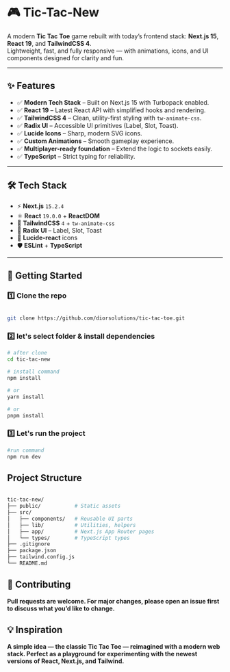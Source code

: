 # 🎮 Tic-Tac-New  

A modern **Tic Tac Toe** game rebuilt with today’s frontend stack: **Next.js 15**, **React 19**, and **TailwindCSS 4**.  
Lightweight, fast, and fully responsive — with animations, icons, and UI components designed for clarity and fun.  

---

## ✨ Features  

- ✅ **Modern Tech Stack** – Built on Next.js 15 with Turbopack enabled.  
- ✅ **React 19** – Latest React API with simplified hooks and rendering.  
- ✅ **TailwindCSS 4** – Clean, utility-first styling with `tw-animate-css`.  
- ✅ **Radix UI** – Accessible UI primitives (Label, Slot, Toast).  
- ✅ **Lucide Icons** – Sharp, modern SVG icons.  
- ✅ **Custom Animations** – Smooth gameplay experience.  
- ✅ **Multiplayer-ready foundation** – Extend the logic to sockets easily.  
- ✅ **TypeScript** – Strict typing for reliability.  

---

## 🛠 Tech Stack  

- ⚡ **Next.js** `15.2.4`  
- ⚛️ **React** `19.0.0` + **ReactDOM**  
- 🎨 **TailwindCSS** `4` + `tw-animate-css`  
- 🧩 **Radix UI** – Label, Slot, Toast  
- 🌟 **Lucide-react** icons  
- 🛡 **ESLint** + **TypeScript**  

---

## 🚀 Getting Started  

### 1️⃣ Clone the repo  
```bash

git clone https://github.com/diorsolutions/tic-tac-toe.git
```
### 2️⃣ let's **select folder** & install **dependencies**
```bash
# after clone
cd tic-tac-new

# install command
npm install

# or
yarn install

# or
pnpm install
```

### 3️⃣ Let's run the project

```bash
#run command
npm run dev
```


## Project Structure
```bash

tic-tac-new/
├── public/           # Static assets
├── src/
│   ├── components/   # Reusable UI parts
│   ├── lib/          # Utilities, helpers
│   ├── app/          # Next.js App Router pages
│   └── types/        # TypeScript types
├── .gitignore
├── package.json
├── tailwind.config.js
└── README.md

```
## 🤝 Contributing
**Pull requests are welcome.
For major changes, please open an issue first to discuss what you’d like to change.**

## 💡 Inspiration
**A simple idea — the classic Tic Tac Toe — reimagined with a modern web stack. Perfect as a playground for experimenting with the newest versions of React, Next.js, and Tailwind.**
